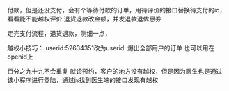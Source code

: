 付款，但是还没支付，会有个等待付款的订单，用待评价的接口替换待支付的id，看看能不能越权评价
退货退款改金额，并发退款退优惠券

走完支付流程，退货退款，测细一点，

越权小技巧：
userid:52634351改为userid:
爆出全部用户的订单
也可以用在openid上

百分之九十九不会重复
就诊预约，客户的地方没有越权，但是因为医生也是通过该小程序进行登陆，通过js找到医生端的接口发现有越权

